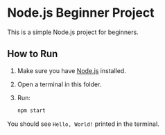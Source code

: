 # Node.js Beginner Project

This is a simple Node.js project for beginners.

## How to Run

1. Make sure you have [Node.js](https://nodejs.org/) installed.
2. Open a terminal in this folder.
3. Run:

   ```bash
   npm start
   ```

You should see `Hello, World!` printed in the terminal.
